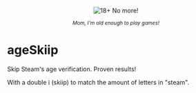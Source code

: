 <p align="center">
    <img src="https://github.com/owohai/18nomore/assets/30214855/e78b2aed-0633-4066-a89e-e26237321765" alt="18+ No more!"/>
</p>
<p align="center"><small><i>Mom, I'm old enough to play games!</i></small></p>

# ageSkiip
Skip Steam's age verification. Proven results!

With a double i (skiip) to match the amount of letters in "steam".
